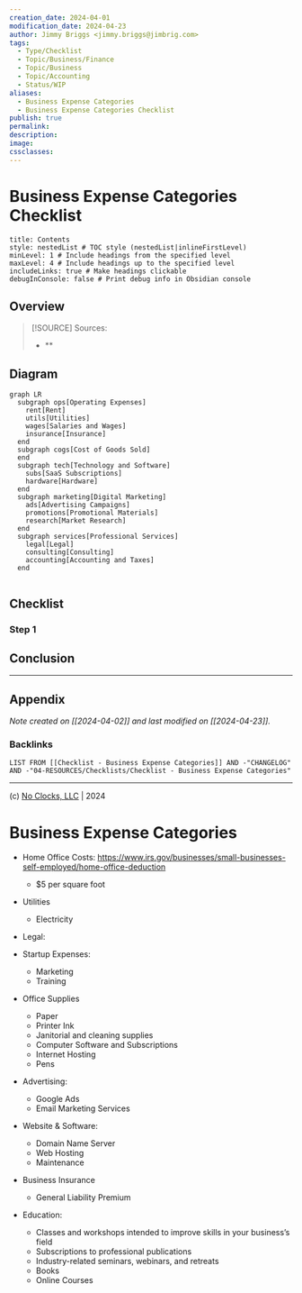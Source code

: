 ```yaml
---
creation_date: 2024-04-01
modification_date: 2024-04-23
author: Jimmy Briggs <jimmy.briggs@jimbrig.com>
tags:
  - Type/Checklist
  - Topic/Business/Finance
  - Topic/Business
  - Topic/Accounting
  - Status/WIP
aliases:
  - Business Expense Categories
  - Business Expense Categories Checklist
publish: true
permalink:
description:
image:
cssclasses:
---
```


# Business Expense Categories Checklist

```table-of-contents
title: Contents 
style: nestedList # TOC style (nestedList|inlineFirstLevel)
minLevel: 1 # Include headings from the specified level
maxLevel: 4 # Include headings up to the specified level
includeLinks: true # Make headings clickable
debugInConsole: false # Print debug info in Obsidian console
```

## Overview

> [!SOURCE] Sources:
> - **

## Diagram

```mermaid
graph LR
  subgraph ops[Operating Expenses]
    rent[Rent]
    utils[Utilities]
    wages[Salaries and Wages]
    insurance[Insurance]
  end
  subgraph cogs[Cost of Goods Sold]
  end
  subgraph tech[Technology and Software]
    subs[SaaS Subscriptions]
    hardware[Hardware]
  end
  subgraph marketing[Digital Marketing]
    ads[Advertising Campaigns]
    promotions[Promotional Materials]
    research[Market Research]
  end
  subgraph services[Professional Services]
    legal[Legal]
    consulting[Consulting]
    accounting[Accounting and Taxes]
  end
  
```

## Checklist

### Step 1

## Conclusion

***

## Appendix

*Note created on [[2024-04-02]] and last modified on [[2024-04-23]].*

### Backlinks

```dataview
LIST FROM [[Checklist - Business Expense Categories]] AND -"CHANGELOG" AND -"04-RESOURCES/Checklists/Checklist - Business Expense Categories"
```

***

(c) [No Clocks, LLC](https://github.com/noclocks) | 2024





# Business Expense Categories

-   Home Office Costs: https://www.irs.gov/businesses/small-businesses-self-employed/home-office-deduction
    -   $5 per square foot

-   Utilities
    -   Electricity
-   Legal:
-   Startup Expenses:
    -   Marketing
    -   Training
-   Office Supplies
    -   Paper
    -   Printer Ink
    -   Janitorial and cleaning supplies
    -   Computer Software and Subscriptions
    -   Internet Hosting
    -   Pens
-   Advertising:
    -   Google Ads
    -   Email Marketing Services
-   Website & Software:
    -   Domain Name Server
    -   Web Hosting
    -   Maintenance
-   Business Insurance
    -   General Liability Premium
-   Education:
    -   Classes and workshops intended to improve skills in your business’s field
    -   Subscriptions to professional publications
    -   Industry-related seminars, webinars, and retreats
    -   Books
    -   Online Courses